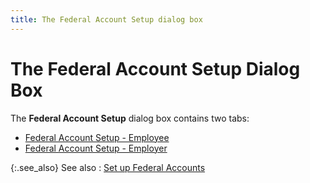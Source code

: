 ```yaml
---
title: The Federal Account Setup dialog box
---
```


# The Federal Account Setup Dialog Box


The **Federal Account Setup** dialog box contains two tabs:

- [Federal Account Setup - Employee]({{site.prl_baseurl}}/misc/the_federal_account_setup_dialog_box_employee.html)
- [Federal Account Setup - Employer]({{site.prl_baseurl}}/misc/the_federal_account_setup_dialog_box_employer.html)



{:.see_also}
See also
: [Set up Federal Accounts]({{site.prl_baseurl}}/setup/federal-account-setup/setting-up-federal-accounts/setting_up_federal_accounts.html)
